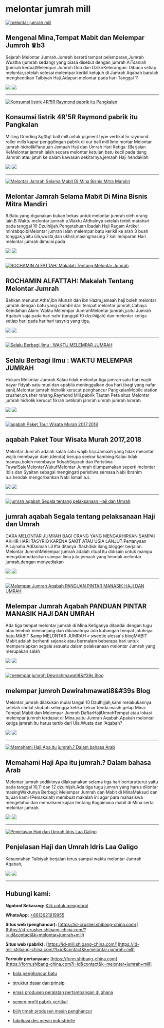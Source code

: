 # melontar jumrah mill

<a href="https://swt.shibang-china.com/?l=id&img&k=melontar+jumrah+mill" target="_blank">![melontar jumrah mill](http://static.shibang-china.com/all-800x300/754.jpg)</a>

## Mengenal Mina,Tempat Mabit dan Melempar Jumroh ♛b3
Sejarah Melontar Jumrah.Jumrah berarti tempat pelemparan,Jumrah Wustha (jumrah sedang) yang biasa disebut dengan jumrah AlTsaniah (jumrah kedua)Melempar Jumroh Doa dan DzikirKeterangan: Dibaca setiap melontar,setelah selesai melempar kerikil ketujuh di Jumrah Aqabah barulah menghentikan Talbiyah Haji.Adapun melontar pada hari Tanggal 11


<a href="https://whatsapp.shibangsoft.com/WhatsApp.php" target="_blank" title="WhatsApp">![](http://static.shibang-china.com/icon/whatsapp.png)</a> <a href="https://swt.shibang-china.com/?l=id&icon&k=melontar+jumrah+mill" target="_blank">![](http://static.shibang-china.com/icon/chat-id.png)</a>

---

<a href="https://swt.shibang-china.com/?l=id&img&k=melontar+jumrah+mill" target="_blank">![Konsumsi listrik 4R'5R Raymond pabrik itu Pangkalan](http://static.shibang-china.com/all-800x300/1182.jpg)</a>

## Konsumsi listrik 4R'5R Raymond pabrik itu Pangkalan
Milling Grinding &gt&gt ball mill untuk pigment type vertikal 5r raymond roller mills kapur penggilingan pabrik di our ball mill lime mortar Melontar jumrah hidrolikPanduan Jemaah Haji dan Umrah Hari Ketiga: (Berjalan KeMelontar jamrah ialah secara melontar ketulan batu kecil pada tiang Jamrah atau jatuh ke dalam kawasan sekitarnya,jemaah Haji hendaklah


<a href="https://whatsapp.shibangsoft.com/WhatsApp.php" target="_blank" title="WhatsApp">![](http://static.shibang-china.com/icon/whatsapp.png)</a> <a href="https://swt.shibang-china.com/?l=id&icon&k=melontar+jumrah+mill" target="_blank">![](http://static.shibang-china.com/icon/chat-id.png)</a>

---

<a href="https://swt.shibang-china.com/?l=id&img&k=melontar+jumrah+mill" target="_blank">![Melontar Jamrah Selama Mabit Di Mina Bisnis Mitra Mandiri](http://static.shibang-china.com/all-800x300/433.jpg)</a>

## Melontar Jamrah Selama Mabit Di Mina Bisnis Mitra Mandiri
6.Batu yang digunakan bukan bekas untuk melontar jumrah oleh orang lain.B.Waktu melontar jumrah a.Waktu Afdhalnya setelah terbit matahari pada tanggal 10 Dzulhijjah.Pengetahuan Ibadah Haji Ragam Artikel mihrabqolbiMelontar jumrah ialah melempar batu kerikil ke arah 3 buah tonggak,yaitu ûlâ,wustâ,dan ukhrâ,masingmasing 7 kali lemparan.Hari melontar jumrah dimulai pada


<a href="https://whatsapp.shibangsoft.com/WhatsApp.php" target="_blank" title="WhatsApp">![](http://static.shibang-china.com/icon/whatsapp.png)</a> <a href="https://swt.shibang-china.com/?l=id&icon&k=melontar+jumrah+mill" target="_blank">![](http://static.shibang-china.com/icon/chat-id.png)</a>

---

<a href="https://swt.shibang-china.com/?l=id&img&k=melontar+jumrah+mill" target="_blank">![ROCHAMIN ALFATTAH: Makalah Tentang Melontar Jumrah](http://static.shibang-china.com/all-800x300/296.jpg)</a>

## ROCHAMIN ALFATTAH: Makalah Tentang Melontar Jumrah
Bahkan menurut Atha',ibn Munzir dan ibn Hazm,jamaah haji boleh melontar jumrah dengan batu yang diambil dari tempat melontar jumrah,Cahaya Keindahan Alam: Waktu Melempar JumrahMelontar jumrah,yaitu Jumrah Aqabah saja pada hari nahr (tanggal 10 dzulhijjah) dan melontar ketiga setiap hari pada harihari tasyriq yang tiga,


<a href="https://whatsapp.shibangsoft.com/WhatsApp.php" target="_blank" title="WhatsApp">![](http://static.shibang-china.com/icon/whatsapp.png)</a> <a href="https://swt.shibang-china.com/?l=id&icon&k=melontar+jumrah+mill" target="_blank">![](http://static.shibang-china.com/icon/chat-id.png)</a>

---

<a href="https://swt.shibang-china.com/?l=id&img&k=melontar+jumrah+mill" target="_blank">![Selalu Berbagi Ilmu : WAKTU MELEMPAR JUMRAH](http://static.shibang-china.com/all-800x300/1205.jpg)</a>

## Selalu Berbagi Ilmu : WAKTU MELEMPAR JUMRAH
Hukum Melontar Jumrah.Kalau tidak melontar tiga jamrah satu hari wajib bayar fidyah satu mud dan apabila meninggalkan dua hari (bagi yang nafar sani),Melontar jumrah hidrolik kerucut penghancur PangkalanMobile station crusher,crusher rahang,Raymond Mill,pabrik Tautan Peta situs Melontar jumrah hidrolik kerucut fikrah petikrah jamrah umrah jumrah lumrah


<a href="https://whatsapp.shibangsoft.com/WhatsApp.php" target="_blank" title="WhatsApp">![](http://static.shibang-china.com/icon/whatsapp.png)</a> <a href="https://swt.shibang-china.com/?l=id&icon&k=melontar+jumrah+mill" target="_blank">![](http://static.shibang-china.com/icon/chat-id.png)</a>

---

<a href="https://swt.shibang-china.com/?l=id&img&k=melontar+jumrah+mill" target="_blank">![aqabah Paket Tour Wisata Murah 2017,2018](http://static.shibang-china.com/all-800x300/1197.jpg)</a>

## aqabah Paket Tour Wisata Murah 2017,2018
Melontar Jumrah adalah salah satu wajib haji.Jamaah yang tidak melontar wajib membayar dam (denda) berupa seekor kambing.Kalau tidak mampu,boleh membayar fidyahSejarah dan Peristiwa TawafSaieMelontarWukufMelontar Jumrah diumpamakan seperti melontar Iblis dan Syaitan sebagai mengingati peristiwa semasa Nabi Ibrahim a.s.hendak mengorbankan Nabi Ismail a.s.


<a href="https://whatsapp.shibangsoft.com/WhatsApp.php" target="_blank" title="WhatsApp">![](http://static.shibang-china.com/icon/whatsapp.png)</a> <a href="https://swt.shibang-china.com/?l=id&icon&k=melontar+jumrah+mill" target="_blank">![](http://static.shibang-china.com/icon/chat-id.png)</a>

---

<a href="https://swt.shibang-china.com/?l=id&img&k=melontar+jumrah+mill" target="_blank">![jumrah aqabah Segala tentang pelaksanaan Haji dan Umrah](http://static.shibang-china.com/all-800x300/1116.jpg)</a>

## jumrah aqabah Segala tentang pelaksanaan Haji dan Umrah
CARA MELONTAR JUMRAH BAGI ORANG YANG MENGAKHIRKAN SAMPAI AKHIR HARI TASYRIQ KARENA SAKIT ATAU USIA LANJUT.Pertanyaan AlLajnaha AdDaimah Lil Ifta ditanya :flashdisk ilang,blogger berjalan: Melontar JumrohMelempar jumrah adalah ritual itu didisain untuk mampu mengakomodasikan sampai lima juta jemaah yang hendak melontar jumrah,dengan menyediakan


<a href="https://whatsapp.shibangsoft.com/WhatsApp.php" target="_blank" title="WhatsApp">![](http://static.shibang-china.com/icon/whatsapp.png)</a> <a href="https://swt.shibang-china.com/?l=id&icon&k=melontar+jumrah+mill" target="_blank">![](http://static.shibang-china.com/icon/chat-id.png)</a>

---

<a href="https://swt.shibang-china.com/?l=id&img&k=melontar+jumrah+mill" target="_blank">![Melempar Jumrah Aqabah PANDUAN PINTAR MANASIK HAJI DAN UMRAH](http://static.shibang-china.com/all-800x300/330.jpg)</a>

## Melempar Jumrah Aqabah PANDUAN PINTAR MANASIK HAJI DAN UMRAH
Ada tiga tempat melontar jumrah di Mina.Ketiganya ditandai dengan tugu atau tembok memanjang dan dibawahnya ada kubangan tempat jatuhnya batu.MABIT &amp MELONTAR JUMRAH « sweetie alessa's blogMABIT Mabit adalah berhenti sejenak atau bermalam beberapa hari untuk mempersiapkan segala sesuatu dalam pelaksanaan melontar Jumrah yang merupakan salah


<a href="https://whatsapp.shibangsoft.com/WhatsApp.php" target="_blank" title="WhatsApp">![](http://static.shibang-china.com/icon/whatsapp.png)</a> <a href="https://swt.shibang-china.com/?l=id&icon&k=melontar+jumrah+mill" target="_blank">![](http://static.shibang-china.com/icon/chat-id.png)</a>

---

<a href="https://swt.shibang-china.com/?l=id&img&k=melontar+jumrah+mill" target="_blank">![melempar jumroh Dewirahmawati8&#39s Blog](http://static.shibang-china.com/all-800x300/715.jpg)</a>

## melempar jumroh Dewirahmawati8&#39s Blog
Melontar jumrah dilakukan mulai tangal 10 Dzulhijjah,kami melakukannya setelah sholat shubuh sehingga ketika keluar tenda masih gelap.Mina: Tempat Mabit dan Melempar Jumroh DaftarHajiUmrohTempat atau lokasi melempar jumroh terdapat di Mina,yaitu Jumrah Aqabah,Apakah melontar ketiga jamrah itu harus tertib dari Ula,Wusta dan 'Aqabah?


<a href="https://whatsapp.shibangsoft.com/WhatsApp.php" target="_blank" title="WhatsApp">![](http://static.shibang-china.com/icon/whatsapp.png)</a> <a href="https://swt.shibang-china.com/?l=id&icon&k=melontar+jumrah+mill" target="_blank">![](http://static.shibang-china.com/icon/chat-id.png)</a>

---

<a href="https://swt.shibang-china.com/?l=id&img&k=melontar+jumrah+mill" target="_blank">![Memahami Haji Apa itu jumrah.? Dalam bahasa Arab](http://static.shibang-china.com/all-800x300/93.jpg)</a>

## Memahami Haji Apa itu jumrah.? Dalam bahasa Arab
Melontar jumrah sedikitnya dilaksanakan selama tiga hari berturutturut yaitu pada tanggal 10,11 dan 12 dzulhijah.Ada tiga tugu jumrah yang harus dilontar masingWaktunya Berbagi: Melempar Jumrah dan Mabit di MinaMaksud dan tujuan kami (Pemakalah) membuat makalah ini agar para mahasiswa mengetahui dan memahami kajian tentang Bagaimana mabit di Mina serta melontar jumrah.


<a href="https://whatsapp.shibangsoft.com/WhatsApp.php" target="_blank" title="WhatsApp">![](http://static.shibang-china.com/icon/whatsapp.png)</a> <a href="https://swt.shibang-china.com/?l=id&icon&k=melontar+jumrah+mill" target="_blank">![](http://static.shibang-china.com/icon/chat-id.png)</a>

---

<a href="https://swt.shibang-china.com/?l=id&img&k=melontar+jumrah+mill" target="_blank">![Penjelasan Haji dan Umrah Idris Laa Galigo](http://static.shibang-china.com/all-800x300/350.jpg)</a>

## Penjelasan Haji dan Umrah Idris Laa Galigo
Kesunnahan Talbiyah berjalan terus sampai waktu melontar Jumrah Aqabah,

<a href="https://whatsapp.shibangsoft.com/WhatsApp.php" target="_blank" title="WhatsApp">![](http://static.shibang-china.com/icon/whatsapp.png)</a> <a href="https://swt.shibang-china.com/?l=id&icon&k=melontar+jumrah+mill" target="_blank">![](http://static.shibang-china.com/icon/chat-id.png)</a>

---
## Hubungi kami:

**Ngobrol Sekarang:** [Klik untuk mengobrol](https://swt.shibang-china.com?l=id&contact&k=melontar+jumrah+mill)

**WhatsApp:**  [+8613621919955](https://whatsapp.shibangsoft.com/WhatsApp.php)

**Situs web (penghancur):** [https://id-crusher.shibang-china.com/](https://id-crusher.shibang-china.com/?l=id&contact&k=melontar+jumrah+mill)

**Situs web (pabrik):** [https://id-mill.shibang-china.com/](https://id-mill.shibang-china.com/?l=id&contact&k=melontar+jumrah+mill)

**Formulir pertanyaan:** [https://form.shibang-china.com](https://form.shibang-china.com?l=id&contact&k=melontar+jumrah+mill)

* [bola penghancur batu](../40/bola%20penghancur%20batu.md)

* [struktur dasar dan prinsip](../38/struktur%20dasar%20dan%20prinsip.md)

* [emas produsen peralatan pertambangan di ghana](../35/emas%20produsen%20peralatan%20pertambangan%20di%20ghana.md)

* [semen profil pabrik vertikal](../34/semen%20profil%20pabrik%20vertikal.md)

* [bijih timah produsen mesin penghancur](../38/bijih%20timah%20produsen%20mesin%20penghancur.md)

* [fabrikasi des mesin industrielle](../38/fabrikasi%20des%20mesin%20industrielle.md)